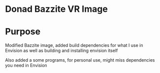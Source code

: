 # Donad Bazzite VR Image

# Purpose

Modified Bazzite image, added build dependencies for what I use in Envision as well as building and installing envision itself

Also added a some programs, for personal use, might miss dependencies you need in Envision